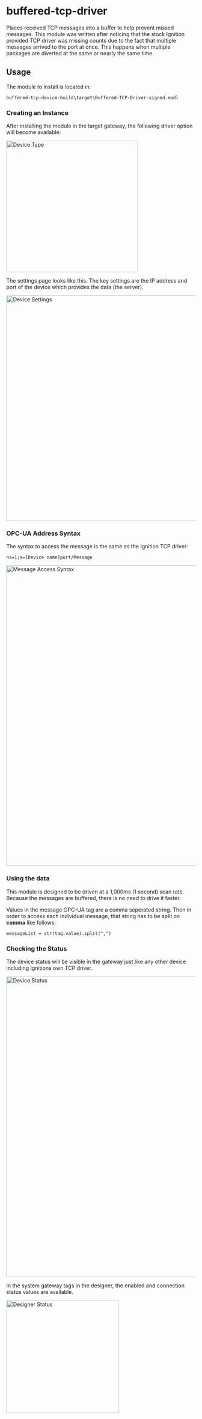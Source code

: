 # buffered-tcp-driver
Places received TCP messages into a buffer to help prevent missed messages.  This module was written after noticing that the stock Ignition provided TCP driver was missing counts due to the fact that multiple messages arrived to the port at once.  This happens when multiple packages are diverted at the same or nearly the same time.

## Usage

The module to install is located in: 

```
buffered-tcp-device-build\target\Buffered-TCP-Driver-signed.modl
```
### Creating an Instance
After installing the module in the target gateway, the following driver option will become available:

<p align="left">
  <img src="https://gecgithub01.walmart.com/scils-ignition/buffered-tcp-driver/blob/master/deviceType.JPG" width="350" title="Device Type">
</p>

The settings page looks like this.  The key settings are the IP address and port of the device which provides the data (the server).

<p align="left">
  <img src="https://gecgithub01.walmart.com/scils-ignition/buffered-tcp-driver/blob/master/deviceSettings.JPG" width="600" title="Device Settings">
</p>

### OPC-UA Address Syntax
The syntax to access the message is the same as the Ignition TCP driver:

```
ns=1;s=[Device name]port/Message
```

<p align="left">
  <img src="https://gecgithub01.walmart.com/scils-ignition/buffered-tcp-driver/blob/master/messageSyntax.JPG" width="800" title="Message Access Syntax">
</p>

### Using the data
This module is designed to be driven at a 1,000ms (1 second) scan rate.  Because the messages are buffered, there is no need to drive it faster.

Values in the message OPC-UA tag are a comma seperated string.  Then in order to access each individual message, that string has to be split on **comma** like follows:

```
messageList = str(tag.value).split(",")
```

### Checking the Status
The device status will be visible in the gateway just like any other device including Ignitions own TCP driver.

<p align="left">
  <img src="https://gecgithub01.walmart.com/scils-ignition/buffered-tcp-driver/blob/master/deviceStatus.JPG" width="800" title="Device Status">
</p>

In the system gateway tags in the designer, the enabled and connection status values are available.

<p align="left">
  <img src="https://gecgithub01.walmart.com/scils-ignition/buffered-tcp-driver/blob/master/designerStatus.JPG" width="300" title="Designer Status">
</p
